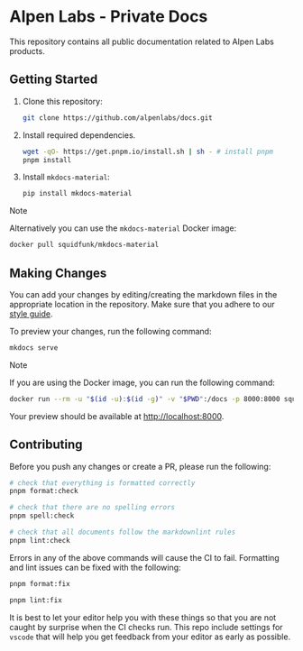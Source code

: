 # Alpen Labs - Private Docs

This repository contains all public documentation related to Alpen Labs products.

## Getting Started

1. Clone this repository:

   ```bash
   git clone https://github.com/alpenlabs/docs.git
   ```

2. Install required dependencies.

   ```bash
   wget -qO- https://get.pnpm.io/install.sh | sh - # install pnpm
   pnpm install
   ```

3. Install `mkdocs-material`:

   ```bash
   pip install mkdocs-material
   ```

> [!NOTE]
> Alternatively you can use the `mkdocs-material` Docker image:
>
> ```bash
> docker pull squidfunk/mkdocs-material
> ```

## Making Changes

You can add your changes by editing/creating the markdown files in the
appropriate location in the repository. Make sure that you adhere to our
[style guide](./style-guide.md).

To preview your changes, run the following command:

```bash
mkdocs serve
```

> [!NOTE]
> If you are using the Docker image, you can run the following command:
>
> ```bash
> docker run --rm -u "$(id -u):$(id -g)" -v "$PWD":/docs -p 8000:8000 squidfunk/mkdocs-material
> ```

Your preview should be available at <http://localhost:8000>.

## Contributing

Before you push any changes or create a PR, please run the following:

```bash
# check that everything is formatted correctly
pnpm format:check

# check that there are no spelling errors
pnpm spell:check

# check that all documents follow the markdownlint rules
pnpm lint:check
```

Errors in any of the above commands will cause the CI to fail.
Formatting and lint issues can be fixed with the following:

```bash
pnpm format:fix

pnpm lint:fix
```

It is best to let your editor help you with these things so that you are not
caught by surprise when the CI checks run. This repo include settings for
`vscode` that will help you get feedback from your editor as early as possible.
